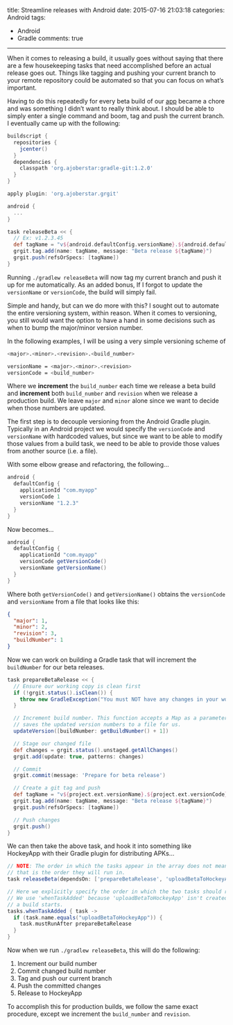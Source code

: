 title: Streamline releases with Android
date: 2015-07-16 21:03:18
categories: Android
tags:
  - Android
  - Gradle
comments: true
---
When it comes to releasing a build, it usually goes without saying that there are a few housekeeping tasks that need accomplished before an actual release goes out. Things like tagging and pushing your current branch to your remote repository could be automated so that you can focus on what’s important.

Having to do this repeatedly for every beta build of our [app](https://www.everseat.com/) became a chore and was something I didn’t want to really think about. I should be able to simply enter a single command and boom, tag and push the current branch. I eventually came up with the following:

```groovy
buildscript {
  repositories {
    jcenter()
  }
  dependencies {
    classpath 'org.ajoberstar:gradle-git:1.2.0'
  }
}

apply plugin: 'org.ajoberstar.grgit'

android {
  ...
}

task releaseBeta << {
  // Ex: v1.2.3.45
  def tagName = "v${android.defaultConfig.versionName}.${android.defaultConfig.versionCode}"
  grgit.tag.add(name: tagName, message: "Beta release ${tagName}")
  grgit.push(refsOrSpecs: [tagName])
}
```

Running `./gradlew releaseBeta` will now tag my current branch and push it up for me automatically. As an added bonus, If I forgot to update the `versionName` or `versionCode`, the build will simply fail.

Simple and handy, but can we do more with this? I sought out to automate the entire versioning system, within reason. When it comes to versioning, you still would want the option to have a hand in some decisions such as when to bump the major/minor version number.

In the following examples, I will be using a very simple versioning scheme of

```bash
<major>.<minor>.<revision>.<build_number>

versionName = <major>.<minor>.<revision>
versionCode = <build_number>
```

Where we **increment** the `build_number` each time we release a beta build and **increment** both `build_number` and `revision` when we release a production build. We leave `major` and `minor` alone since we want to decide when those numbers are updated.

The first step is to decouple versioning from the Android Gradle plugin. Typically in an Android project we would specify the `versionCode` and `versionName` with hardcoded values, but since we want to be able to modify those values from a build task, we need to be able to provide those values from another source (i.e. a file).

With some elbow grease and refactoring, the following...

```groovy
android {
  defaultConfig {
    applicationId "com.myapp"
    versionCode 1
    versionName "1.2.3"
  }
}
```

Now becomes...

```groovy
android {
  defaultConfig {
    applicationId "com.myapp"
    versionCode getVersionCode()
    versionName getVersionName()
  }
}
```

Where both `getVersionCode()` and `getVersionName()` obtains the `versionCode` and `versionName` from a file that looks like this:

```json
{  
  "major": 1,
  "minor": 2,
  "revision": 3,
  "buildNumber": 1
}
```

Now we can work on building a Gradle task that will increment the `buildNumber` for our beta releases.

```groovy
task prepareBetaRelease << {
  // Ensure our working copy is clean first
  if (!grgit.status().isClean()) {
    throw new GradleException("You must NOT have any changes in your working copy!")
  }

  // Increment build number. This function accepts a Map as a parameter and
  // saves the updated version numbers to a file for us.
  updateVersion([buildNumber: getBuildNumber() + 1])

  // Stage our changed file
  def changes = grgit.status().unstaged.getAllChanges()
  grgit.add(update: true, patterns: changes)

  // Commit
  grgit.commit(message: 'Prepare for beta release')

  // Create a git tag and push
  def tagName = "v${project.ext.versionName}.${project.ext.versionCode}"
  grgit.tag.add(name: tagName, message: "Beta release ${tagName}")
  grgit.push(refsOrSpecs: [tagName])

  // Push changes
  grgit.push()
}
```

We can then take the above task, and hook it into something like HockeyApp with their Gradle plugin for distributing APKs...

```groovy
// NOTE: The order in which the tasks appear in the array does not mean
// that is the order they will run in.
task releaseBeta(dependsOn: ['prepareBetaRelease', 'uploadBetaToHockeyApp'])

// Here we explicitly specify the order in which the two tasks should run in.
// We use 'whenTaskAdded' because 'uploadBetaToHockeyApp' isn't created until
// a build starts.
tasks.whenTaskAdded { task ->
  if (task.name.equals("uploadBetaToHockeyApp")) {
    task.mustRunAfter prepareBetaRelease
  }
}
```

Now when we run `./gradlew releaseBeta`, this will do the following:

1. Increment our build number
2. Commit changed build number
3. Tag and push our current branch
4. Push the committed changes
5. Release to HockeyApp

To accomplish this for production builds, we follow the same exact procedure, except we increment the `build_number` and `revision`.

